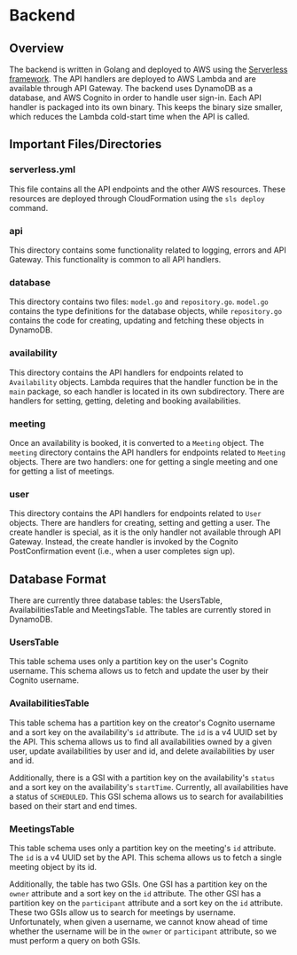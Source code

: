 # Backend

## Overview

The backend is written in Golang and deployed to AWS using the [Serverless framework](https://www.serverless.com/). The API handlers are deployed to AWS
Lambda and are available through API Gateway. The backend uses DynamoDB as a database, and AWS Cognito in order to handle user sign-in. Each API handler is packaged into its own binary. This keeps the binary size smaller, which reduces the Lambda cold-start time when the API is called.

## Important Files/Directories

### serverless.yml

This file contains all the API endpoints and the other AWS resources. These resources are deployed through CloudFormation using the `sls deploy` command.

### api

This directory contains some functionality related to logging, errors and API Gateway. This functionality is common to all API handlers.

### database

This directory contains two files: `model.go` and `repository.go`. `model.go` contains the type definitions for the database objects, while `repository.go` contains the code for creating, updating and fetching these objects in DynamoDB.

### availability

This directory contains the API handlers for endpoints related to `Availability` objects. Lambda requires that the handler function be in the `main` package, so each handler is located in its own subdirectory. There are handlers for setting, getting, deleting and booking availabilities.

### meeting

Once an availability is booked, it is converted to a `Meeting` object. The `meeting` directory contains the API handlers for endpoints related to `Meeting` objects. There are two handlers: one for getting a single meeting and one for getting a list of meetings.

### user

This directory contains the API handlers for endpoints related to `User` objects. There are handlers for creating, setting and getting a user. The create handler is special, as it is the only handler not available through API Gateway. Instead, the create handler is invoked by the Cognito PostConfirmation event (i.e., when a user completes sign up).

## Database Format

There are currently three database tables: the UsersTable, AvailabilitiesTable and MeetingsTable. The tables are currently stored in DynamoDB.

### UsersTable

This table schema uses only a partition key on the user's Cognito username. This schema allows us to fetch and update the user by their Cognito username.

### AvailabilitiesTable

This table schema has a partition key on the creator's Cognito username and a sort key on the availability's `id` attribute. The `id` is a v4 UUID set by the API. This schema allows us to find all availabilities owned by a given user, update availabilities by user and id, and delete availabilities by user and id.

Additionally, there is a GSI with a partition key on the availability's `status` and a sort key on the availability's `startTime`. Currently, all availabilities have a status of `SCHEDULED`. This GSI schema allows us to search for availabilities based on their start and end times.

### MeetingsTable

This table schema uses only a partition key on the meeting's `id` attribute. The `id` is a v4 UUID set by the API. This schema allows us to fetch a single meeting object by its id.

Additionally, the table has two GSIs. One GSI has a partition key on the `owner` attribute and a sort key on the `id` attribute. The other GSI has a partition key on the `participant` attribute and a sort key on the `id` attribute. These two GSIs allow us to search for meetings by username. Unfortunately, when given a username, we cannot know ahead of time whether the username will be in the `owner` or `participant` attribute, so we must perform a query on both GSIs.
